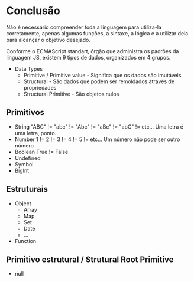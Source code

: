 
# Conclusão

Não é necessário compreender toda a linguagem para utiliza-la corretamente, apenas algumas
funções, a sintaxe, a lógica e a utilizar dela para alcançar o objetivo desejado.

Conforme o ECMAScript standart, órgão que administra os padrões da linguagem JS, existem 9
tipos de dados, organizados em 4 grupos.

* Data Types
    * Primitive / Primitive value - Significa que os dados são imutáveis
    * Structural                  - São dados que podem ser remoldados através de propriedades
    * Structural Primitive        - São objetos nulos

## Primitivos

* String    "ABC" != "abc" != "Abc" != "aBc" != "abC" != etc... Uma letra é uma letra, ponto.
* Number    1 != 2 != 3 != 4 != 5 != etc... Um número não pode ser outro número
* Boolean   True != False
* Undefined
* Symbol
* BigInt

## Estruturais

* Object
    * Array
    * Map
    * Set
    * Date
    * ...
* Function

## Primitivo estrutural / Strutural Root Primitive

* null
